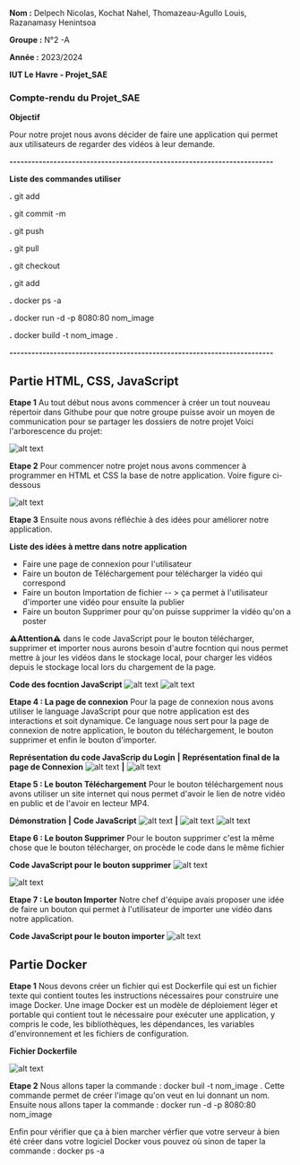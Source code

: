 **Nom :** Delpech Nicolas, Kochat Nahel, Thomazeau-Agullo Louis, Razanamasy Henintsoa

**Groupe :** N°2 -A

**Année :** 2023/2024

**IUT Le Havre - Projet_SAE**

### Compte-rendu du Projet_SAE

**Objectif**

Pour notre projet nous avons décider de faire une application qui permet aux utilisateurs de regarder des vidéos à leur demande.

**------------------------------------------------------------------------**

**Liste des commandes utiliser**

**.** git add

**.** git commit -m

**.** git push

**.** git pull

**.** git checkout

**.** git add

**.** docker ps -a

**.** docker run -d -p 8080:80 nom_image

**.** docker build -t nom_image .

**------------------------------------------------------------------------**

## Partie HTML, CSS, JavaScript

**Etape 1**
Au tout début nous avons commencer à créer un tout nouveau répertoir dans Githube pour que notre groupe puisse avoir
un moyen de communication pour se partager les dossiers de notre projet Voici l'arborescence du projet:

![alt text](./img/image.png)


**Etape 2**
Pour commencer notre projet nous avons commencer à programmer en HTML et CSS la base de notre application. Voire figure ci-dessous

![alt text](./img/image-1.png)

**Etape 3**
Ensuite nous avons réfléchie à des idées pour améliorer notre application.

**Liste des idées à mettre dans notre application**

* Faire une page de connexion pour l'utilisateur
* Faire un bouton de Téléchargement pour télécharger la vidéo qui correspond
* Faire un bouton Importation de fichier -- > ça permet à l'utilisateur d'importer une vidéo pour ensuite la publier
* Faire un bouton Supprimer pour qu'on puisse supprimer la vidéo qu'on a poster

**⚠️Attention⚠️** dans le code JavaScript pour le bouton télécharger, supprimer et importer nous aurons besoin d'autre focntion qui
nous permet mettre à jour les vidéos dans le stockage local, pour charger les vidéos depuis le stockage local lors du chargement de la page.

**Code des focntion JavaScript**
![alt text](./img/image-10.png) ![alt text](./img/image-11.png)

**Etape 4 : La page de connexion**
Pour la page de connexion nous avons utiliser le language JavaScript pour que notre application est des interactions et soit dynamique.
Ce language nous sert pour la page de connexion de notre application, le bouton du téléchargement, le bouton supprimer et enfin le
bouton d'importer.

**Représentation du code JavaScrip du Login**				**|**		**Représentation final de la page de Connexion**
![alt text](./img/image-2.png)								**|**		![alt text](./img/image-3.png)


**Etape 5 : Le bouton Téléchargement**
Pour le bouton téléchargement nous avons utiliser un site internet qui nous permet d'avoir le lien de notre vidéo en public et de l'avoir
en lecteur MP4.

**Démonstration**					**|**		**Code JavaScript**
![alt text](./img/image-4.png)		**|**		![alt text](./img/image-5.png) ![alt text](./img/image-6.png)


**Etape 6 : Le bouton Supprimer**
Pour le bouton supprimer c'est la même chose que le bouton télécharger, on procède le code dans le même fichier

**Code JavaScript pour le bouton supprimer**
![alt text](./img/image-7.png)

![alt text](./img/image-8.png)

**Etape 7 : Le bouton Importer**
Notre chef d'équipe avais proposer une idée de faire un bouton qui permet à l'utilisateur de importer une vidéo dans notre
application.

**Code JavaScript pour le bouton importer**
![alt text](./img/image-9.png)


## Partie Docker

**Etape 1**
Nous devons créer un fichier qui est Dockerfile qui est un fichier texte qui contient toutes les instructions nécessaires pour construire une image Docker. Une image Docker est un modèle de déploiement léger et portable qui contient tout le nécessaire pour exécuter une application, y compris le code, les bibliothèques, les dépendances, les variables d'environnement et les fichiers de configuration.

**Fichier Dockerfile**

![alt text](./img/image-12.png)


**Etape 2**
Nous allons taper la commande : docker buil -t nom_image .
Cette commande permet de créer l'image qu'on veut en lui donnant un nom.
Ensuite nous allons taper la commande : docker run -d -p 8080:80 nom_image

Enfin pour vérifier que ça à bien marcher vérfier que votre serveur à bien été créer dans votre logiciel Docker
vous pouvez où sinon de taper la commande : docker ps -a
